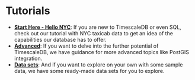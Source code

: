 # Tutorials

- **[Start Here - Hello NYC][Hello NYC]**: If you are new to TimescaleDB
or even SQL, check
out our tutorial with NYC taxicab data to get an idea of the capabilities our
database has to offer.
- **[Advanced][postgis]**: If you want to delve into the further potential of
TimescaleDB, we have guidance for more advanced topics
like PostGIS integration.
- **[Data sets][data sets]**: And if you want to explore on your own
with some sample data, we have some ready-made data sets for you to explore.

[Hello NYC]: /tutorials/tutorial-hello-nyc
[postgis]: /tutorials/tutorial-hello-nyc#tutorial-postgis
[data sets]: /tutorials/other-sample-datasets
